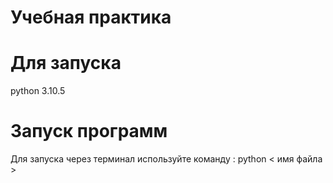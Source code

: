 # Учебная практика
# Для запуска
python 3.10.5

# Запуск программ
Для запуска через терминал используйте команду : python < имя файла >
